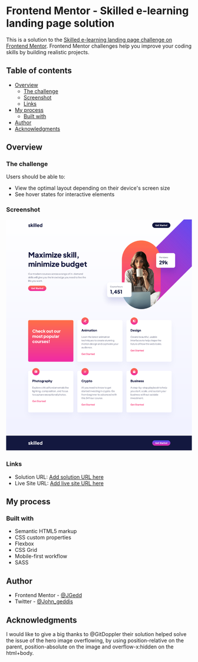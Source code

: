 # Frontend Mentor - Skilled e-learning landing page solution

This is a solution to the [Skilled e-learning landing page challenge on Frontend Mentor](https://www.frontendmentor.io/challenges/skilled-elearning-landing-page-S1ObDrZ8q). Frontend Mentor challenges help you improve your coding skills by building realistic projects.

## Table of contents

- [Overview](#overview)
  - [The challenge](#the-challenge)
  - [Screenshot](#screenshot)
  - [Links](#links)
- [My process](#my-process)
  - [Built with](#built-with)
- [Author](#author)
- [Acknowledgments](#acknowledgments)


## Overview

### The challenge

Users should be able to:

- View the optimal layout depending on their device's screen size
- See hover states for interactive elements

### Screenshot

![Desktop Screenshot](./screenshots/desktop_screen.png)

### Links

- Solution URL: [Add solution URL here](https://your-solution-url.com)
- Live Site URL: [Add live site URL here](https://your-live-site-url.com)

## My process

### Built with

- Semantic HTML5 markup
- CSS custom properties
- Flexbox
- CSS Grid
- Mobile-first workflow
- SASS


## Author

- Frontend Mentor - [@JGedd](https://www.frontendmentor.io/profile/JGedd)
- Twitter - [@John_geddis](https://www.frontendmentor.io/profile/JGedd)



## Acknowledgments

I would like to give a big thanks to @GitDoppler their solution helped solve the issue of the hero image overflowing, by using position-relative on the parent, position-absolute on the image and overflow-x:hidden on the html+body.
